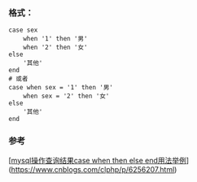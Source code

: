 ### 格式：

```mysql
case sex
	when '1' then '男'
	when '2' then '女'
else
	'其他'
end
# 或者
case when sex = '1' then '男'
	when sex = '2' then '女'
else
	'其他'
end
```



### 参考

[[mysql操作查询结果case when then else end用法举例](https://www.cnblogs.com/clphp/p/6256207.html)](https://www.cnblogs.com/clphp/p/6256207.html)



